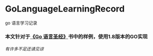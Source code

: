 # GoLanguageLearningRecord
go  语言学习记录

### 本文针对于[《Go 语言圣经》](https://github.com/HatsuneMikuV/GoLanguageLearningRecord/blob/master/learn/Go.pdf)书中的样例，使用1.8版本的GO实现
###### 有许多不足还请见谅
